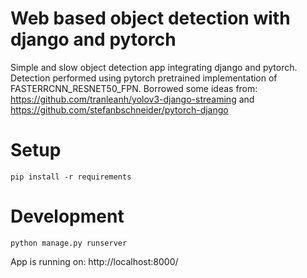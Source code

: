 # Web based object detection with django and pytorch #

Simple and slow object detection app integrating django and pytorch. Detection performed using pytorch pretrained implementation of FASTERRCNN_RESNET50_FPN.
Borrowed some ideas from: https://github.com/tranleanh/yolov3-django-streaming and https://github.com/stefanbschneider/pytorch-django

# Setup #

	pip install -r requirements

# Development

	python manage.py runserver

App is running on: http://localhost:8000/




